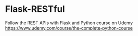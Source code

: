 # Flask-RESTful
Follow the REST APIs with Flask and Python course on Udemy https://www.udemy.com/course/the-complete-python-course
